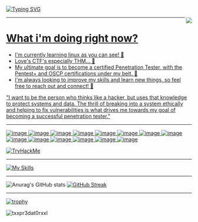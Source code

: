 

<!--
**TXxPR3DAT0RxXL/TXxPR3DAT0RxXL** is a ✨ _special_ ✨ repository because its `README.md` (this file) appears on your GitHub profile.
-->

[![Typing SVG](https://readme-typing-svg.herokuapp.com?font=Rubik+Iso&size=30&duration=2000&pause=1&color=00FF00&multiline=true&repeat=false&width=550&height=325&lines=%2Fbin%2Fbash+-i;%24whoami;TXxPR3DAT0RxXL;%24pwd;%2Froot;%24cat+root.txt;flag%7BY0U+G0T+M3%7D;%24cat+.secrets.txt;what+they+don't+see+will+hurt+them)](https://git.io/typing-svg)
<p align="left"> <a href="https://www.linux.org/" target="_blank" rel="noreferrer"> <img 
<img align="right" src="https://media.tenor.com/dHk-LfzHrtwAAAAi/linux-computer.gif" />

----

# What i'm doing right now?   

- I'm currently learning linux as you can see! 🥋  
- Love's CTF's especially THM... 🚩  
- My ultimate goal is to become a certified Penetration Tester, with the Pentest+ and OSCP certifications under my belt. 🧰   
- I'm always looking to improve my skills and learn new things, so feel free to reach out and connect! 🤗  

"I want to be the person who thinks like a hacker, but uses that knowledge to protect systems and data. The thrill of breaking into a system ethically and helping to fix vulnerabilities is what drives me towards my goal of becoming a successful penetration tester."

--- 

![image](https://user-images.githubusercontent.com/127505784/224426988-3344458f-e0e4-4e68-914a-b9be6019e1a8.png) ![image](https://user-images.githubusercontent.com/127505784/224427065-986b3283-f452-4f08-ba81-db9b8d134f2a.png) ![image](https://user-images.githubusercontent.com/127505784/224427106-090d91e6-4ef1-460b-8c91-f298dfd719e0.png) ![image](https://user-images.githubusercontent.com/127505784/224427189-378a710d-cb4c-430b-bcd3-2fa57d9281f6.png) ![image](https://user-images.githubusercontent.com/127505784/224427304-022a42c3-fc06-429b-8c49-828e1909297a.png) ![image](https://user-images.githubusercontent.com/127505784/224427400-ca9bbf93-37f3-4736-b74a-0cd3e2ee8a6b.png) ![image](https://user-images.githubusercontent.com/127505784/224427454-cacef9bd-d6e2-4511-9d11-fea2407adef6.png) ![image](https://user-images.githubusercontent.com/127505784/224427515-f8eb7a2d-515b-4698-a721-e42b9090ae5f.png) ![image](https://user-images.githubusercontent.com/127505784/224427556-17b0f3ed-363e-4475-9e58-1a99b8d2c03b.png) ![image](https://user-images.githubusercontent.com/127505784/224427588-450630ec-d1bc-4bca-a9c2-9ffeb6fd3fb4.png) ![image](https://user-images.githubusercontent.com/127505784/224427614-f7f97fe5-3d78-436f-a223-8d07e37afe49.png) ![image](https://user-images.githubusercontent.com/127505784/227369048-4524214b-658d-41c2-8751-3ef67d7555f2.png) ![image](https://user-images.githubusercontent.com/127505784/227369077-f7b1fd68-0312-469d-8e9d-b3a881f26623.png) ![image](https://user-images.githubusercontent.com/127505784/227717472-795a2df8-94b9-41e5-9c4b-c9de9f2894ce.png)


<img src="https://tryhackme-badges.s3.amazonaws.com/TXxPREDATORxXL.png" alt="TryHackMe">

---

[![My Skills](https://skillicons.dev/icons?i=linux,github,py,bash&theme=dark)](https://skillicons.dev)

---

![Anurag's GitHub stats](https://github-readme-stats.vercel.app/api?username=TXxPR3DAT0RxXL&show_icons=true&text_color=00FF00&title_color=00FF00&icon_color=00FF00&border_color=00FF00&border_radius=50&bg_color=000000)
[![GitHub Streak](https://streak-stats.demolab.com?user=TXxPR3DAT0RxXL&theme=hacker&border_radius=50)](https://git.io/streak-stats)
  
  ---
  
[![trophy](https://github-profile-trophy.vercel.app/?username=TXxPR3DAT0RxXL&theme=matrix)](https://github.com/ryo-ma/github-profile-trophy)

<p align="left"> <img src="https://komarev.com/ghpvc/?username=txxpr3dat0rxxl&label=Profile%20views&color=00FF00&&style=plastic" alt="txxpr3dat0rxxl" /> </p>
